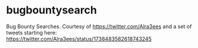 # bugbountysearch
Bug Bounty Searches. Courtesy of https://twitter.com/Alra3ees and a set of tweets starting here: https://twitter.com/Alra3ees/status/1738483582618743245
